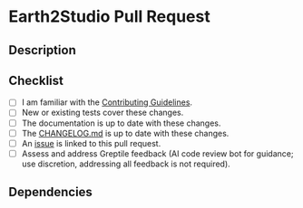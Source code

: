 <!-- markdownlint-disable MD013-->
# Earth2Studio Pull Request

## Description
<!-- Provide a standalone description of changes in this PR. -->
<!-- Reference any issues closed by this PR with "closes #1234". -->
<!-- Note: The pull request title will be included in the CHANGELOG. -->

## Checklist

- [ ] I am familiar with the [Contributing Guidelines](https://github.com/NVIDIA/earth2studio/blob/main/CONTRIBUTING.md).
- [ ] New or existing tests cover these changes.
- [ ] The documentation is up to date with these changes.
- [ ] The [CHANGELOG.md](https://github.com/NVIDIA/earth2studio/blob/main/CHANGELOG.md) is up to date with these changes.
- [ ] An [issue](https://github.com/NVIDIA/earth2studio/issues) is linked to this pull request.
- [ ] Assess and address Greptile feedback (AI code review bot for guidance; use discretion, addressing all feedback is not required).

## Dependencies

<!-- Call out any new dependencies needed if any -->
